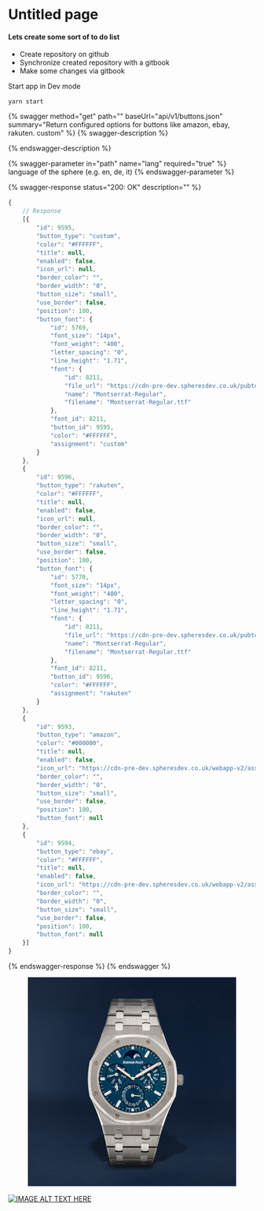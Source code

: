 # Untitled page

#### Lets create some sort of to do list

* Create repository on github
* Synchronize created repository with a gitbook
* Make some changes via gitbook

Start app in Dev mode

```
yarn start
```

{% swagger method="get" path="" baseUrl="api/v1/buttons.json" summary="Return configured options for buttons like amazon, ebay, rakuten. custom" %}
{% swagger-description %}

{% endswagger-description %}

{% swagger-parameter in="path" name="lang" required="true" %}
language of the sphere (e.g. en, de, it)
{% endswagger-parameter %}

{% swagger-response status="200: OK" description="" %}
```javascript
{
    // Response
    [{
        "id": 9595,
        "button_type": "custom",
        "color": "#FFFFFF",
        "title": null,
        "enabled": false,
        "icon_url": null,
        "border_color": "",
        "border_width": "0",
        "button_size": "small",
        "use_border": false,
        "position": 100,
        "button_font": {
            "id": 5769,
            "font_size": "14px",
            "font_weight": "400",
            "letter_spacing": "0",
            "line_height": "1.71",
            "font": {
                "id": 8211,
                "file_url": "https://cdn-pre-dev.spheresdev.co.uk/pubtool-images/nn9qglkhakh74118ycl7d5ylfgz6",
                "name": "Montserrat-Regular",
                "filename": "Montserrat-Regular.ttf"
            },
            "font_id": 8211,
            "button_id": 9595,
            "color": "#FFFFFF",
            "assignment": "custom"
        }
    },
    {
        "id": 9596,
        "button_type": "rakuten",
        "color": "#FFFFFF",
        "title": null,
        "enabled": false,
        "icon_url": null,
        "border_color": "",
        "border_width": "0",
        "button_size": "small",
        "use_border": false,
        "position": 100,
        "button_font": {
            "id": 5770,
            "font_size": "14px",
            "font_weight": "400",
            "letter_spacing": "0",
            "line_height": "1.71",
            "font": {
                "id": 8211,
                "file_url": "https://cdn-pre-dev.spheresdev.co.uk/pubtool-images/nn9qglkhakh74118ycl7d5ylfgz6",
                "name": "Montserrat-Regular",
                "filename": "Montserrat-Regular.ttf"
            },
            "font_id": 8211,
            "button_id": 9596,
            "color": "#FFFFFF",
            "assignment": "rakuten"
        }
    },
    {
        "id": 9593,
        "button_type": "amazon",
        "color": "#000000",
        "title": null,
        "enabled": false,
        "icon_url": "https://cdn-pre-dev.spheresdev.co.uk/webapp-v2/assets/img/icons/amazon.svg",
        "border_color": "",
        "border_width": "0",
        "button_size": "small",
        "use_border": false,
        "position": 100,
        "button_font": null
    },
    {
        "id": 9594,
        "button_type": "ebay",
        "color": "#FFFFFF",
        "title": null,
        "enabled": false,
        "icon_url": "https://cdn-pre-dev.spheresdev.co.uk/webapp-v2/assets/img/icons/ebay.svg",
        "border_color": "",
        "border_width": "0",
        "button_size": "small",
        "use_border": false,
        "position": 100,
        "button_font": null
    }]
}
```
{% endswagger-response %}
{% endswagger %}

<figure><img src=".gitbook/assets/75007.png" alt=""><figcaption></figcaption></figure>

[![IMAGE ALT TEXT HERE](http://img.youtube.com/vi/YOUTUBE_VIDEO_ID_HERE/0.jpg)](http://www.youtube.com/watch?v=YOUTUBE_VIDEO_ID_HERE)

